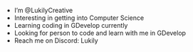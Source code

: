 - I’m @LukilyCreative
- Interesting in getting into Computer Science
- Learning coding in GDevelop currently
- Looking for person to code and learn with me in GDevelop
- Reach me on Discord: Lukily

<!---
LukilyCreative/LukilyCreative is a ✨ special ✨ repository because its `README.md` (this file) appears on your GitHub profile.
You can click the Preview link to take a look at your changes.
--->
